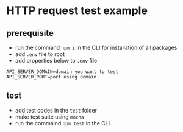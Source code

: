 # HTTP request test example

## prerequisite
- run the command ```npm i``` in the CLI for installation of all packages
- add ```.env``` file to root
- add properties below to ```.env``` file
```
API_SERVER_DOMAIN=domain you want to test
API_SERVER_PORT=port using domain
```

## test
- add test codes in the ```test``` folder
- make test suite using ```mocha```
- run the commaind ```npm test``` in the CLI
